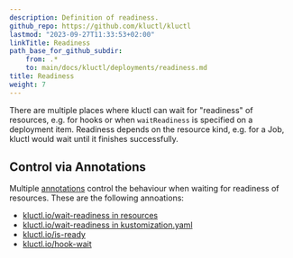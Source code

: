 ```yaml
---
description: Definition of readiness.
github_repo: https://github.com/kluctl/kluctl
lastmod: "2023-09-27T11:33:53+02:00"
linkTitle: Readiness
path_base_for_github_subdir:
    from: .*
    to: main/docs/kluctl/deployments/readiness.md
title: Readiness
weight: 7
---
```






There are multiple places where kluctl can wait for "readiness" of resources, e.g. for hooks or when `waitReadiness` is
specified on a deployment item. Readiness depends on the resource kind, e.g. for a Job, kluctl would wait until it
finishes successfully.

## Control via Annotations

Multiple [annotations](./annotations/) control the behaviour when waiting for readiness of resources. These are
the following annoations:

- [kluctl.io/wait-readiness in resources](./annotations/all-resources.md#kluctliowait-readiness)
- [kluctl.io/wait-readiness in kustomization.yaml](./annotations/kustomization.md#kluctliowait-readiness)
- [kluctl.io/is-ready](./annotations/all-resources.md#kluctliois-ready)
- [kluctl.io/hook-wait](./annotations/hooks.md#kluctliohook-wait)
